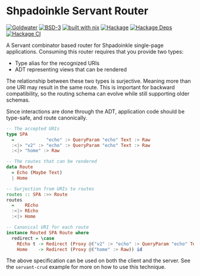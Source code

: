 # Shpadoinkle Servant Router

[![Goldwater](https://gitlab.com/fresheyeball/Shpadoinkle/badges/master/pipeline.svg)](https://gitlab.com/fresheyeball/Shpadoinkle)
[![BSD-3](https://img.shields.io/badge/License-BSD%203--Clause-blue.svg)](https://opensource.org/licenses/BSD-3-Clause)
[![built with nix](https://img.shields.io/badge/built%20with-nix-41439a)](https://builtwithnix.org)
[![Hackage](https://img.shields.io/hackage/v/Shpadoinkle-router.svg)](https://hackage.haskell.org/package/Shpadoinkle-router)
[![Hackage Deps](https://img.shields.io/hackage-deps/v/Shpadoinkle-router.svg)](http://packdeps.haskellers.com/reverse/Shpadoinkle-router)
[![Hackage CI](https://matrix.hackage.haskell.org/api/v2/packages/Shpadoinkle-router/badge)](https://matrix.hackage.haskell.org/#/package/Shpadoinkle-router)


A Servant combinator based router for Shpadoinkle single-page applications.
Consuming this router requires that you provide two types:

- Type alias for the recognized URIs
- ADT representing views that can be rendered

The relationship between these two types is surjective. Meaning more than one URI
may result in the same route. This is important for backward compatibility, so the
routing schema can evolve while still supporting older schemas.

Since interactions are done through the ADT, application code should be type-safe,
and route canonically.

```haskell
-- The accepted URIs
type SPA
  =            "echo" :> QueryParam "echo" Text :> Raw
  :<|> "v2" :> "echo" :> QueryParam "echo" Text :> Raw
  :<|> "home" :> Raw

-- The routes that can be rendered
data Route
  = Echo (Maybe Text)
  | Home

-- Surjection from URIs to routes
routes :: SPA :>> Route
routes
  =    REcho
  :<|> REcho
  :<|> Home

-- Canonical URI for each route
instance Routed SPA Route where
  redirect = \case
    REcho t -> Redirect (Proxy @("v2" :> "echo" :> QueryParam "echo" Text :> Raw)) ($ t)
    Home    -> Redirect (Proxy @("home" :> Raw)) id
```

The above specification can be used on both the client and the server. See the `servant-crud` example for more on how to use this technique.
